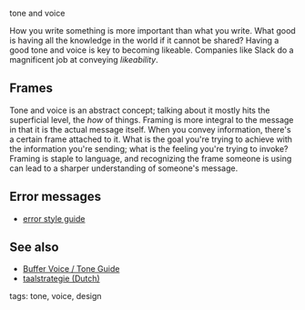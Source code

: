 tone and voice

How you write something is more important than what you write. What good is
having all the knowledge in the world if it cannot be shared? Having a good
tone and voice is key to becoming likeable. Companies like Slack do a
magnificent job at conveying _likeability_.

## Frames
Tone and voice is an abstract concept; talking about it mostly hits the
superficial level, the _how_ of things. Framing is more integral to the message
in that it is the actual message itself. When you convey information, there's a
certain frame attached to it. What is the goal you're trying to achieve with
the information you're sending; what is the feeling you're trying to invoke?
Framing is staple to language, and recognizing the frame someone is using can
lead to a sharper understanding of someone's message.

## Error messages

* [error style guide](http://www.postgresql.org/docs/devel/static/error-style-guide.html)

## See also

* [Buffer Voice / Tone Guide](https://bufferapp.com/tone-guide)
* [taalstrategie (Dutch)](http://taalstrategie.nl/framing/)

tags: tone, voice, design

